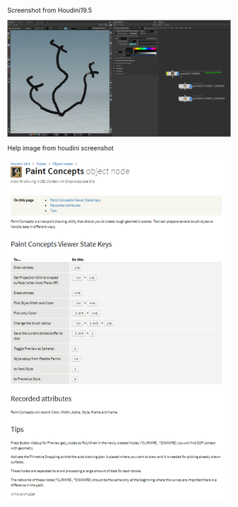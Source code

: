 Screenshot from Houdini19.5

![Alt text](preview.jpg?raw=true "Preview")

Help image from houdini screenshot

![Alt text](hlpscreenshot.png?raw=true "Preview")
